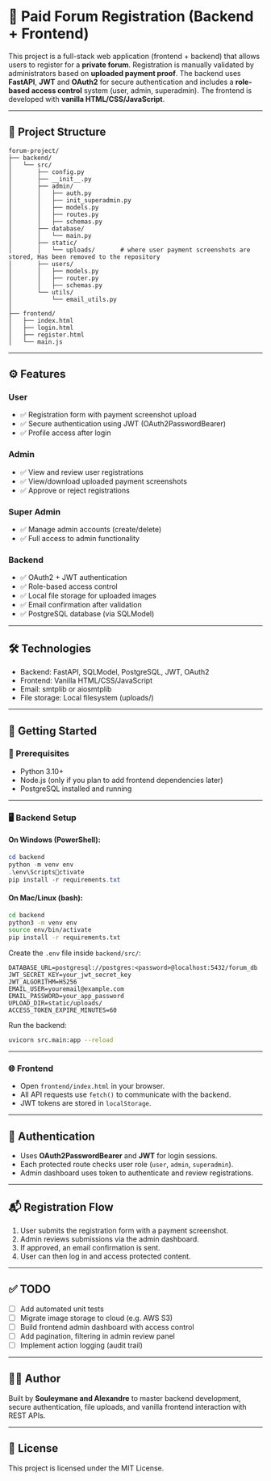 # 🧾 Paid Forum Registration (Backend + Frontend)

This project is a full-stack web application (frontend + backend) that allows users to register for a **private forum**. Registration is manually validated by administrators based on **uploaded payment proof**. The backend uses **FastAPI**, **JWT** and **OAuth2** for secure authentication and includes a **role-based access control** system (user, admin, superadmin). The frontend is developed with **vanilla HTML/CSS/JavaScript**.

---

## 🧱 Project Structure

```
forum-project/
├── backend/
│   └── src/
│       ├── config.py
│       ├── __init__.py
│       ├── admin/
│       │   ├── auth.py
│       │   ├── init_superadmin.py
│       │   ├── models.py
│       │   ├── routes.py
│       │   ├── schemas.py
│       ├── database/
│       │   └── main.py
│       ├── static/
│       │   └── uploads/       # where user payment screenshots are stored, Has been removed to the repository
│       ├── users/
│       │   ├── models.py
│       │   ├── router.py
│       │   ├── schemas.py
│       └── utils/
│           └── email_utils.py
│
├── frontend/
│   ├── index.html
│   ├── login.html
│   ├── register.html
│   └── main.js
```

---

## ⚙️ Features

### User
- ✅ Registration form with payment screenshot upload
- ✅ Secure authentication using JWT (OAuth2PasswordBearer)
- ✅ Profile access after login

### Admin
- ✅ View and review user registrations
- ✅ View/download uploaded payment screenshots
- ✅ Approve or reject registrations

### Super Admin
- ✅ Manage admin accounts (create/delete)
- ✅ Full access to admin functionality

### Backend
- ✅ OAuth2 + JWT authentication
- ✅ Role-based access control
- ✅ Local file storage for uploaded images
- ✅ Email confirmation after validation
- ✅ PostgreSQL database (via SQLModel)

---

## 🛠️ Technologies

- Backend: FastAPI, SQLModel, PostgreSQL, JWT, OAuth2
- Frontend: Vanilla HTML/CSS/JavaScript
- Email: smtplib or aiosmtplib
- File storage: Local filesystem (uploads/)

---

## 🚀 Getting Started

### 🔧 Prerequisites

- Python 3.10+
- Node.js (only if you plan to add frontend dependencies later)
- PostgreSQL installed and running

---

### 🖥️ Backend Setup

#### On **Windows (PowerShell)**:

```powershell
cd backend
python -m venv env
.\env\Scriptsctivate
pip install -r requirements.txt
```

#### On **Mac/Linux (bash)**:

```bash
cd backend
python3 -m venv env
source env/bin/activate
pip install -r requirements.txt
```

Create the `.env` file inside `backend/src/`:

```env
DATABASE_URL=postgresql://postgres:<password>@localhost:5432/forum_db
JWT_SECRET_KEY=your_jwt_secret_key
JWT_ALGORITHM=HS256
EMAIL_USER=youremail@example.com
EMAIL_PASSWORD=your_app_password
UPLOAD_DIR=static/uploads/
ACCESS_TOKEN_EXPIRE_MINUTES=60
```

Run the backend:

```bash
uvicorn src.main:app --reload
```

---

### 🌐 Frontend

- Open `frontend/index.html` in your browser.
- All API requests use `fetch()` to communicate with the backend.
- JWT tokens are stored in `localStorage`.

---

## 🔐 Authentication

- Uses **OAuth2PasswordBearer** and **JWT** for login sessions.
- Each protected route checks user role (`user`, `admin`, `superadmin`).
- Admin dashboard uses token to authenticate and review registrations.

---

## 📬 Registration Flow

1. User submits the registration form with a payment screenshot.
2. Admin reviews submissions via the admin dashboard.
3. If approved, an email confirmation is sent.
4. User can then log in and access protected content.

---

## ✅ TODO

- [ ] Add automated unit tests
- [ ] Migrate image storage to cloud (e.g. AWS S3)
- [ ] Build frontend admin dashboard with access control
- [ ] Add pagination, filtering in admin review panel
- [ ] Implement action logging (audit trail)

---

## 🧑‍💻 Author

Built by **Souleymane and Alexandre** to master backend development, secure authentication, file uploads, and vanilla frontend interaction with REST APIs.

---

## 📜 License

This project is licensed under the MIT License.
